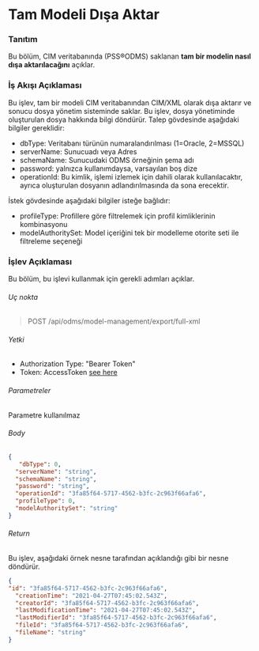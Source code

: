 # Tam Modeli Dışa Aktar

### Tanıtım
Bu bölüm, CIM veritabanında (PSS®ODMS) saklanan **tam bir modelin nasıl dışa aktarılacağını** açıklar.

### İş Akışı Açıklaması
Bu işlev, tam bir modeli CIM veritabanından CIM/XML olarak dışa aktarır ve sonucu dosya yönetim sisteminde saklar. Bu işlev, dosya yönetiminde oluşturulan dosya hakkında bilgi döndürür.
Talep gövdesinde aşağıdaki bilgiler gereklidir:
- dbType: Veritabanı türünün numaralandırılması (1=Oracle, 2=MSSQL)
- serverName: Sunucuadı veya Adres
- schemaName: Sunucudaki ODMS örneğinin şema adı
- password: yalnızca kullanımdaysa, varsayılan boş dize
- operationId: Bu kimlik, işlemi izlemek için dahili olarak kullanılacaktır, ayrıca oluşturulan dosyanın adlandırılmasında da sona erecektir.

İstek gövdesinde aşağıdaki bilgiler isteğe bağlıdır:
- profileType: Profillere göre filtrelemek için profil kimliklerinin kombinasyonu
- modelAuthoritySet: Model içeriğini tek bir modelleme otorite seti ile filtreleme seçeneği

### İşlev Açıklaması
Bu bölüm, bu işlevi kullanmak için gerekli adımları açıklar.

###### Uç nokta
> POST /api/odms/model-management/export/full-xml

###### Yetki
- Authorization Type: "Bearer Token"
- Token: AccessToken [see here](../IdentityManagement/Authorization.md)

###### Parametreler
Parametre kullanılmaz

###### Body
````JSON
{
   "dbType": 0,
  "serverName": "string",
  "schemaName": "string",
  "password": "string",
  "operationId": "3fa85f64-5717-4562-b3fc-2c963f66afa6",
  "profileType": 0,
  "modelAuthoritySet": "string"
}
````

###### Return
Bu işlev, aşağıdaki örnek nesne tarafından açıklandığı gibi bir nesne döndürür.
````JSON
{
"id": "3fa85f64-5717-4562-b3fc-2c963f66afa6",
  "creationTime": "2021-04-27T07:45:02.543Z",
  "creatorId": "3fa85f64-5717-4562-b3fc-2c963f66afa6",
  "lastModificationTime": "2021-04-27T07:45:02.543Z",
  "lastModifierId": "3fa85f64-5717-4562-b3fc-2c963f66afa6",
  "fileId": "3fa85f64-5717-4562-b3fc-2c963f66afa6",
  "fileName": "string"
}
````
